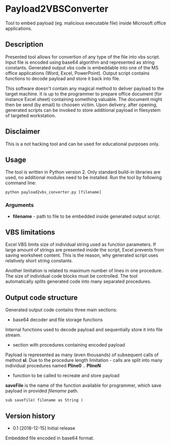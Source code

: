 # Payload2VBSConverter

Tool to embed payload (eg. malicious executable file) inside Microsoft office applications.

## Description

Presented tool allows for convertion of any type of the file into vbs script. Input file is encoded using base64 algorithm and represented as string constants. Generated output vbs code is embeddable into one of the MS office applications (Word, Excel, PowerPoint). Output script contains functions to decode payload and store it back into file.

This software doesn't contain any magical method to deliver payload to the target machine. It is up to the programmer to prepare office document (for instance Excel sheet) containing something valuable. The document might then be send (by email) to choosen victim. Upon delivery, after opening, generated scripts can be invoked to store additional payload in filesystem of targeted workstation.

## Disclaimer

This is a not hacking tool and can be used for educational purposes only.

## Usage

The tool is written in Python version 2. Only standard build-in libraries are used, no additional modules need to be installed. Run the tool by following command line:

```shell
python payload2vbs_converter.py [filename]
```

### Arguments

- **filename** - path to file to be embedded inside generated output script.

## VBS limitations

Excel VBS limits size of individual string used as function parameters. If large amount of strings are presented inside the script, Excel prevents from saving worksheet content. This is the reason, why generated script uses relatively short string constants.

Another limitation is related to maximum number of lines in one procedure. The size of individual code blocks must be controlled. The tool automatically splits generated code into many separated procedures.

## Output code structure

Generated output code contains three main sections:

- base64 decoder and file storage functions

Internal functions used to decode payload and sequentially store it into file stream.

- section with procedures containing encoded payload

Payload is represented as many (even thousands) of subsequent calls of method **sl**. Due to the procedure length limitation - calls are split into many individual procedures named **Pline0** .. **PlineN**

- function to be called to recreate and store payload

**saveFile** is the name of the function available for programmer, which save payload in provided *filename* path.

``` vbs
sub savefile( filename as String )
```

## Version history

- 0.1 [2018-12-15] Initial release

Embedded file encoded in base64 format.
